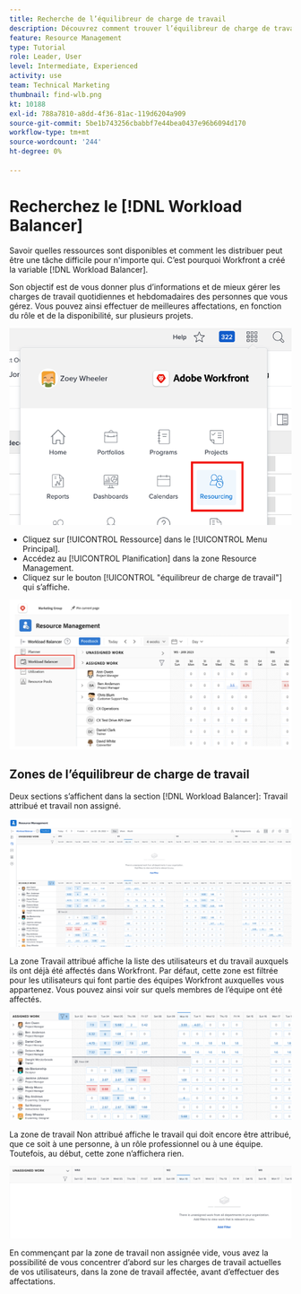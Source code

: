 ```yaml
---
title: Recherche de l’équilibreur de charge de travail
description: Découvrez comment trouver l’équilibreur de charge de travail dans Workfront et découvrir certaines des zones disponibles.
feature: Resource Management
type: Tutorial
role: Leader, User
level: Intermediate, Experienced
activity: use
team: Technical Marketing
thumbnail: find-wlb.png
kt: 10188
exl-id: 788a7810-a8dd-4f36-81ac-119d6204a909
source-git-commit: 5be1b743256cbabbf7e44bea0437e96b6094d170
workflow-type: tm+mt
source-wordcount: '244'
ht-degree: 0%

---
```


# Recherchez le [!DNL Workload Balancer]

Savoir quelles ressources sont disponibles et comment les distribuer peut être une tâche difficile pour n&#39;importe qui. C’est pourquoi Workfront a créé la variable [!DNL Workload Balancer].

Son objectif est de vous donner plus d’informations et de mieux gérer les charges de travail quotidiennes et hebdomadaires des personnes que vous gérez. Vous pouvez ainsi effectuer de meilleures affectations, en fonction du rôle et de la disponibilité, sur plusieurs projets.

![ressources dans le menu principal](assets/Find_01.png)

* Cliquez sur [!UICONTROL Ressource] dans le [!UICONTROL Menu Principal].
* Accédez au [!UICONTROL Planification] dans la zone Resource Management.
* Cliquez sur le bouton [!UICONTROL &quot;équilibreur de charge de travail&quot;] qui s’affiche.

![section répartition de charge de travail](assets/Find_02.png)

## Zones de l’équilibreur de charge de travail

Deux sections s’affichent dans la section [!DNL Workload Balancer]: Travail attribué et travail non assigné.

![zone non attribuée](assets/Find_03.png)

La zone Travail attribué affiche la liste des utilisateurs et du travail auxquels ils ont déjà été affectés dans Workfront. Par défaut, cette zone est filtrée pour les utilisateurs qui font partie des équipes Workfront auxquelles vous appartenez. Vous pouvez ainsi voir sur quels membres de l’équipe ont été affectés.

![utilisateurs de zone affectés](assets/Find_03b.png)

La zone de travail Non attribué affiche le travail qui doit encore être attribué, que ce soit à une personne, à un rôle professionnel ou à une équipe. Toutefois, au début, cette zone n’affichera rien.

![zone de travail non attribuée](assets/Find_03c.png)

En commençant par la zone de travail non assignée vide, vous avez la possibilité de vous concentrer d’abord sur les charges de travail actuelles de vos utilisateurs, dans la zone de travail affectée, avant d’effectuer des affectations.
